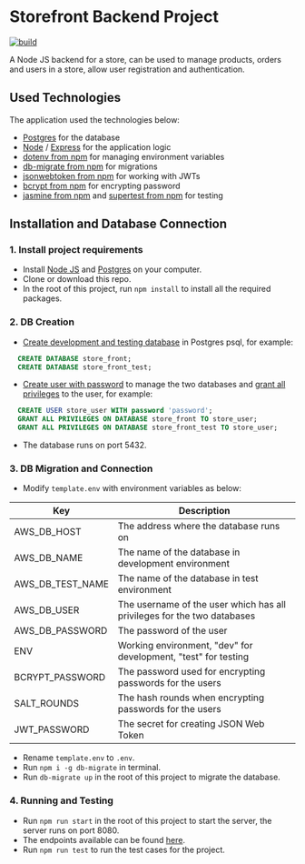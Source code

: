 # Storefront Backend Project
[![build](https://github.com/wangpengda1210/Storefront-Backend/actions/workflows/main.yml/badge.svg)](https://github.com/wangpengda1210/Storefront-Backend/actions/workflows/main.yml)

A Node JS backend for a store, can be used to manage products, orders and users in a store, 
allow user registration and authentication.

## Used Technologies
The application used the technologies below:
- [Postgres](https://www.postgresql.org/) for the database
- [Node](https://nodejs.org/) / [Express](https://expressjs.com/) for the application logic
- [dotenv from npm](https://www.npmjs.com/package/dotenv) for managing environment variables
- [db-migrate from npm](https://www.npmjs.com/package/db-migrate) for migrations
- [jsonwebtoken from npm](https://www.npmjs.com/package/jsonwebtoken) for working with JWTs
- [bcrypt from npm](https://www.npmjs.com/package/bcrypt) for encrypting password
- [jasmine from npm](https://www.npmjs.com/package/jasmine) and [supertest from npm](https://www.npmjs.com/package/supertest) for testing

## Installation and Database Connection

### 1. Install project requirements
- Install [Node JS](https://nodejs.org/) and [Postgres](https://www.postgresql.org/) on your computer.
- Clone or download this repo.
- In the root of this project, run ```npm install``` to install all the required packages.

### 2.  DB Creation

- [Create development and testing database](https://www.postgresql.org/docs/14/sql-createdatabase.html) in Postgres psql, for example:
```sql
  CREATE DATABASE store_front;
  CREATE DATABASE store_front_test;
```
- [Create user with password](https://www.postgresql.org/docs/14/sql-createuser.html) to manage the two databases and
[grant all privileges](https://www.postgresql.org/docs/14/ddl-priv.html) to the user, for example:
```sql
  CREATE USER store_user WITH password 'password';
  GRANT ALL PRIVILEGES ON DATABASE store_front TO store_user;
  GRANT ALL PRIVILEGES ON DATABASE store_front_test TO store_user;
```
- The database runs on port 5432.

### 3. DB Migration and Connection

- Modify ```template.env``` with environment variables as below:

| Key              | Description                                                             |
|------------------|-------------------------------------------------------------------------|
| AWS_DB_HOST      | The address where the database runs on                                  |
| AWS_DB_NAME      | The name of the database in development environment                     |
| AWS_DB_TEST_NAME | The name of the database in test environment                            |
| AWS_DB_USER      | The username of the user which has all privileges for the two databases |
| AWS_DB_PASSWORD  | The password of the user                                                |
| ENV              | Working environment, "dev" for development, "test" for testing          |
| BCRYPT_PASSWORD  | The password used for encrypting passwords for the users                |
| SALT_ROUNDS      | The hash rounds when encrypting passwords for the users                 |
| JWT_PASSWORD     | The secret for creating JSON Web Token                                  |

- Rename ```template.env``` to ```.env```.
- Run ```npm i -g db-migrate``` in terminal.
- Run ```db-migrate up``` in the root of this project to migrate the database.


### 4. Running and Testing

- Run ```npm run start``` in the root of this project to start the server, the server runs on port 8080.
- The endpoints available can be found [here](REQUIREMENTS.md#api-endpoints).
- Run ```npm run test``` to run the test cases for the project.

